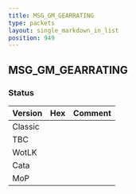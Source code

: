 ```yaml
---
title: MSG_GM_GEARRATING
type: packets
layout: single_markdown_in_list
position: 949
---
```


## MSG_GM_GEARRATING

### Status

Version | Hex | Comment
---------- | ---------- | ---------- 
Classic |  |  
TBC |  |  
WotLK |  |  
Cata |  |  
MoP |  |  